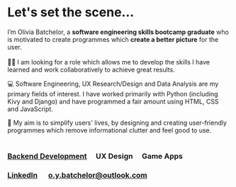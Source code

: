 <html>
<head>

# Let's set the scene...

<div>
  I’m Olivia Batchelor, a <b>software engineering skills bootcamp graduate</b> 
  who is motivated to create programmes which <b>create a better picture</b> 
  for the user. 
  
<br>
  <br>
 👩‍🦱
  I am looking for a role which allows me to develop the skills I have learned and work collaboratively to achieve great results.

  💻
  Software Engineering, UX Research/Design and Data Analysis are my primary fields of interest. I have worked primarily with Python (including Kivy and Django) and have programmed a fair amount using HTML, CSS and JavaScript.

  🎯
  My aim is to simplify users' lives, by designing and creating user-friendly programmes which remove informational clutter and feel good to use.
  <br>
<br>

</div>



### [Backend Development](https://github.com/Liv-code-tech/finalCapstone) &emsp;UX Design &emsp;Game Apps

### [LinkedIn](https://www.linkedin.com/in/oliviabatch/) &emsp; o.y.batchelor@outlook.com



</html>




<!--
**Liv-code-tech/Liv-code-tech** is a ✨ _special_ ✨ repository because its `README.md` (this file) appears on your GitHub profile.

